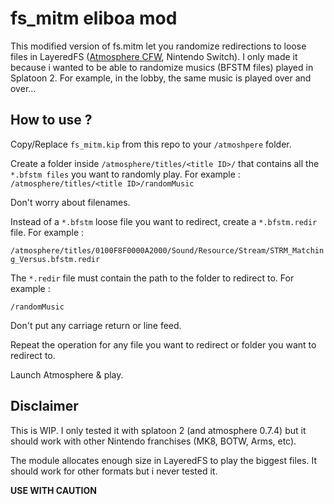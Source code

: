 # fs_mitm eliboa mod

This modified version of fs.mitm let you randomize redirections to loose files in LayeredFS ([Atmosphere CFW](https://github.com/Atmosphere-NX/Atmosphere), Nintendo Switch).
I only made it because i wanted to be able to randomize musics (BFSTM files) played in Splatoon 2. For example, in the lobby, the same music is played over and over...

## How to use ?
Copy/Replace ```fs_mitm.kip``` from this repo to your ```/atmoshpere``` folder.

Create a folder inside ```/atmosphere/titles/<title ID>/``` that contains all the ```*.bfstm files``` you want to randomly play. For example : ```/atmosphere/titles/<title ID>/randomMusic```

Don't worry about filenames.  

Instead of a ```*.bfstm``` loose file you want to redirect, create a ```*.bfstm.redir``` file. For example :

```/atmosphere/titles/0100F8F0000A2000/Sound/Resource/Stream/STRM_Matching_Versus.bfstm.redir```

The ```*.redir``` file must contain the path to the folder to redirect to. For example :

```/randomMusic```

Don't put any carriage return or line feed.

Repeat the operation for any file you want to redirect or folder you want to redirect to.

Launch Atmosphere & play.

## Disclaimer
This is WIP. I only tested it with splatoon 2 (and atmosphere 0.7.4) but it should work with other Nintendo franchises (MK8, BOTW, Arms, etc).

The module allocates enough size in LayeredFS to play the biggest files. It should work for other formats but i never tested it.

**USE WITH CAUTION**
